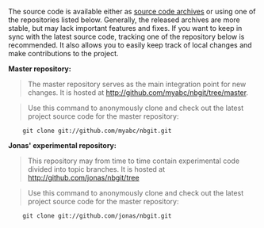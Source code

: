 The source code is available either as [source code archives](http://code.google.com/p/nbgit/downloads/list?q=label:Type-Source) or using one of the repositories listed below. Generally, the released archives are more stable, but may lack important features and fixes. If you want to keep in sync with the latest source code, tracking one of the repository below is recommended. It also allows you to easily keep track of local changes and make contributions to the project.

**Master repository:**

> The master repository serves as the main integration point for new changes. It is hosted at http://github.com/myabc/nbgit/tree/master.

> Use this command to anonymously clone and check out the latest project source code for the master repository:
```
    git clone git://github.com/myabc/nbgit.git
```

**Jonas' experimental repository:**

> This repository may from time to time contain experimental code divided into topic branches. It is hosted at http://github.com/jonas/nbgit/tree

> Use this command to anonymously clone and check out the latest project source code for the master repository:
```
    git clone git://github.com/jonas/nbgit.git
```